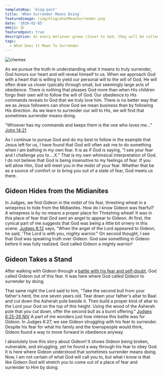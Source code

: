 ```yaml
---
templateKey: 'blog-post'
title: 'When Surrender Means Doing'
featuredimage: /img/blog/whatMeanSurrender.png
date: '2020-02-05'
emoji: 😃
featuredpost: true
description: As every believer grows closer to God, they will be called to deeper levels of surrender. Here we talk about when surrender means Doing.
tags:
  - What Does It Mean To Surrender
---
```


![chemex](/img/whatMeanSurrender.png)

As we pursue the truth in understanding what it means to truly surrender, God honors our heart and will reveal himself to us. When we approach God with a heart that is willing to yield our personal will to the will of God, He will often draw us closer typically through small, but seemingly large acts of obedience. There is nothing that pleases God more than when His children forgo their own will to follow the will of God. Our obedience to His commands reveals to God that we truly love him. There is no better way that we as Jesus followers can show God we mean business than by following His direction. As we learn to surrender our will to His, we will find that sometimes surrender means doing.

"Whoever has my commands and keeps them is the one who loves me..." [John 14:21](https://www.bible.com/bible/111/jhn.14.21.niv)

As I continue to pursue God and do my best to follow in the example that Jesus left for us, I have found that God will often ask me to do something when I am bathing in my own fear. It is as if God is saying, "I see your fear and I challenge you to....X." That is my own whimsical interpretation of God. I do not believe that God is being insensitive to my feelings of fear. If you will allow Him, God will meet you in the midst of your fear. Whether that be as a source of comfort or to bring you out of a state of fear, God meets us there.

## Gideon Hides from the Midianites

In Judges, we find Gideon in the midst of his fear, threshing wheat in a winepress to hide from the Midianites. How do I know Gideon was fearful? A winepress is by no means a proper place for Threshing wheat! It was in this place of fear that God sent an angel to appear to Gideon. At first, the cynical part of me suggests that God was being a little bit ornery in this scene. [Judges 6:12](https://www.bible.com/bible/111/jdg.6.12.niv) says, "When the angel of the Lord appeared to Gideon, he said, 'The Lord is with you, mighty warrior." On second thought, I see that God was speaking truth over Gideon. God saw something in Gideon before it was fully realized. God called Gideon a mighty warrior!

## Gideon Takes a Stand

After walking with Gideon through a [battle with his fear and self-doubt](https://www.bible.com/bible/111/jdg.6.13-24.niv), God called Gideon out of this fear. It was here where God called Gideon to surrender by doing.

That same night the Lord said to him, "Take the second bull from your father's herd, the one seven years old. Tear down your father's altar to Baal and cut down the Asherah pole beside it. Then build a proper kind of altar to the Lord your God on the top of this height. Using the wood of the Asherah pole that you cut down, offer the second bull as a burnt offering." [Judges 6:25-26 NIV](https://www.bible.com/bible/111/jdg.6.27.niv)
A part of me wonders just how intense this battle was for Gideon. In Judges 6:27, we see Gideon struggling with his fear to surrender. Despite his fear for what his family and the townspeople would think, Gideon found a way to move forward in obedience anyway.

I absolutely love this story about Gideon! It shows Gideon being broken, vulnerable, and struggling, yet he found a way through his fear to obey God. It is here where Gideon understood that sometimes surrender means doing. Now, I am not certain of what God will call you to, but what I know is that like Gideon God will stretch you to come out of a place of fear and surrender to Him by doing.
